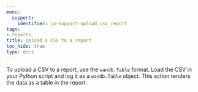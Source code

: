 ```yaml
---
menu:
  support:
    identifier: ja-support-upload_csv_report
tags:
- reports
title: Upload a CSV to a report
toc_hide: true
type: docs
---
```


To upload a CSV to a report, use the `wandb.Table` format. Load the CSV in your Python script and log it as a `wandb.Table` object. This action renders the data as a table in the report.